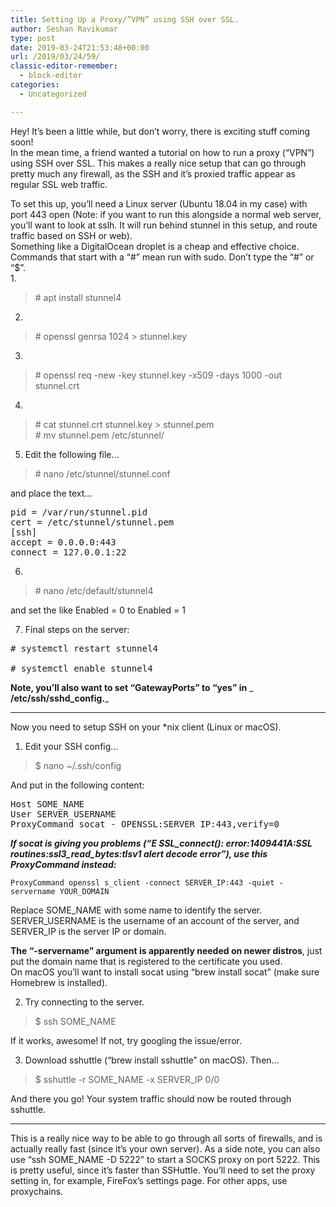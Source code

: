 ```yaml
---
title: Setting Up a Proxy/”VPN” using SSH over SSL.
author: Seshan Ravikumar
type: post
date: 2019-03-24T21:53:48+00:00
url: /2019/03/24/59/
classic-editor-remember:
  - block-editor
categories:
  - Uncategorized

---
```

Hey! It&#8217;s been a little while, but don&#8217;t worry, there is exciting stuff coming soon!  
In the mean time, a friend wanted a tutorial on how to run a proxy (&#8220;VPN&#8221;) using SSH over SSL. This makes a really nice setup that can go through pretty much any firewall, as the SSH and it&#8217;s proxied traffic appear as regular SSL web traffic.  
  
To set this up, you&#8217;ll need a Linux server (Ubuntu 18.04 in my case) with port 443 open (Note: if you want to run this alongside a normal web server, you&#8217;ll want to look at sslh. It will run behind stunnel in this setup, and route traffic based on SSH or web).  
Something like a DigitalOcean droplet is a cheap and effective choice.  
Commands that start with a &#8220;#&#8221; mean run with sudo. Don&#8217;t type the &#8220;#&#8221; or &#8220;$&#8221;.  
1. 

<blockquote class="wp-block-quote">
  <p>
    # apt install stunnel4
  </p>
</blockquote>

2. 

<blockquote class="wp-block-quote">
  <p>
    # openssl genrsa 1024 > stunnel.key
  </p>
</blockquote>

3. 

<blockquote class="wp-block-quote">
  <p>
    # openssl req -new -key stunnel.key -x509 -days 1000 -out stunnel.crt
  </p>
</blockquote>

4. 

<blockquote class="wp-block-quote">
  <p>
    # cat stunnel.crt stunnel.key > stunnel.pem <br /># mv stunnel.pem /etc/stunnel/
  </p>
</blockquote>

5. Edit the following file&#8230; 

<blockquote class="wp-block-quote">
  <p>
    # nano /etc/stunnel/stunnel.conf
  </p>
</blockquote>

and place the text&#8230; 

<pre class="wp-block-preformatted">pid = /var/run/stunnel.pid
cert = /etc/stunnel/stunnel.pem
[ssh]
accept = 0.0.0.0:443 
connect = 127.0.0.1:22 
</pre>

6. 

<blockquote class="wp-block-quote">
  <p>
    # nano /etc/default/stunnel4
  </p>
</blockquote>

and set the like Enabled = 0 to Enabled = 1 

7. Final steps on the server: 

<pre class="wp-block-preformatted"># systemctl restart stunnel4

# systemctl enable stunnel4
</pre>

**Note, you&#8217;ll also want to set &#8220;GatewayPorts&#8221; to &#8220;yes&#8221; in** _ **/etc/ssh/sshd_config.**_

<hr class="wp-block-separator" />

Now you need to setup SSH on your *nix client (Linux or macOS).  
1. Edit your SSH config&#8230; 

<blockquote class="wp-block-quote">
  <p>
    $ nano ~/.ssh/config
  </p>
</blockquote>

And put in the following content: 

<pre class="wp-block-preformatted">Host SOME_NAME
User SERVER_USERNAME
ProxyCommand socat - OPENSSL:SERVER_IP:443,verify=0
</pre>

**_If socat is giving you problems (&#8220;E SSL\_connect(): error:1409441A:SSL routines:ssl3\_read_bytes:tlsv1 alert decode error&#8221;), use this ProxyCommand instead:_**

<pre class="wp-block-code"><code>ProxyCommand openssl s_client -connect SERVER_IP:443 -quiet -servername YOUR_DOMAIN</code></pre>

Replace SOME\_NAME with some name to identify the server. SERVER\_USERNAME is the username of an account of the server, and SERVER_IP is the server IP or domain. 

**The &#8220;-servername&#8221; argument is apparently needed on newer distros**, just put the domain name that is registered to the certificate you used.  
On macOS you&#8217;ll want to install socat using &#8220;brew install socat&#8221; (make sure Homebrew is installed).  
  
2. Try connecting to the server. 

<blockquote class="wp-block-quote">
  <p>
    $ ssh SOME_NAME
  </p>
</blockquote>

If it works, awesome! If not, try googling the issue/error. 

3. Download sshuttle (&#8220;brew install sshuttle&#8221; on macOS). Then&#8230; 

<blockquote class="wp-block-quote">
  <p>
    $ sshuttle -r SOME_NAME -x SERVER_IP 0/0
  </p>
</blockquote>

And there you go! Your system traffic should now be routed through sshuttle. 

<hr class="wp-block-separator" />

This is a really nice way to be able to go through all sorts of firewalls, and is actually really fast (since it&#8217;s your own server). As a side note, you can also use &#8220;ssh SOME_NAME -D 5222&#8221; to start a SOCKS proxy on port 5222. This is pretty useful, since it&#8217;s faster than SSHuttle. You&#8217;ll need to set the proxy setting in, for example, FireFox&#8217;s settings page. For other apps, use proxychains.